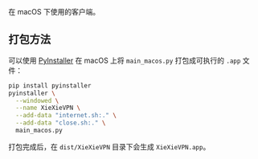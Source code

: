 在 macOS 下使用的客户端。

## 打包方法

可以使用 [PyInstaller](https://pyinstaller.org/) 在 macOS 上将 `main_macos.py` 打包成可执行的 `.app` 文件：

```bash
pip install pyinstaller
pyinstaller \
  --windowed \
  --name XieXieVPN \
  --add-data "internet.sh:." \
  --add-data "close.sh:." \
  main_macos.py
```

打包完成后，在 `dist/XieXieVPN` 目录下会生成 `XieXieVPN.app`。
